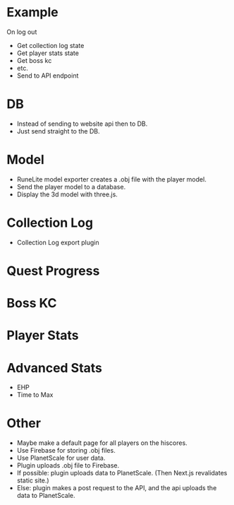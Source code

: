 # Example

On log out
- Get collection log state
- Get player stats state
- Get boss kc
- etc.
- Send to API endpoint

# DB
- Instead of sending to website api then to DB.
- Just send straight to the DB.

# Model
- RuneLite model exporter creates a .obj file with the player model.
- Send the player model to a database.
- Display the 3d model with three.js.

# Collection Log
- Collection Log export plugin

# Quest Progress

# Boss KC

# Player Stats

# Advanced Stats
- EHP
- Time to Max

# Other
- Maybe make a default page for all players on the hiscores.
- Use Firebase for storing .obj files.
- Use PlanetScale for user data.
- Plugin uploads .obj file to Firebase.
- If possible: plugin uploads data to PlanetScale. (Then Next.js revalidates static site.)
- Else: plugin makes a post request to the API, and the api uploads the data to PlanetScale.
